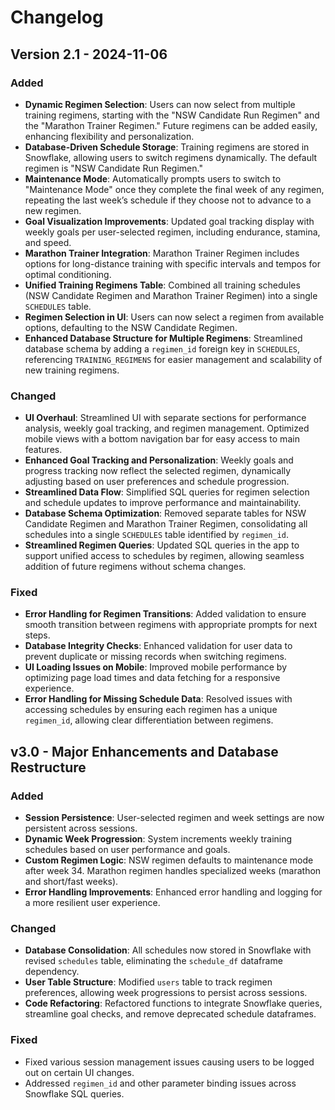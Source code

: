 # Changelog

## Version 2.1 - 2024-11-06

### Added
- **Dynamic Regimen Selection**: Users can now select from multiple training regimens, starting with the "NSW Candidate Run Regimen" and the "Marathon Trainer Regimen." Future regimens can be added easily, enhancing flexibility and personalization.
- **Database-Driven Schedule Storage**: Training regimens are stored in Snowflake, allowing users to switch regimens dynamically. The default regimen is "NSW Candidate Run Regimen."
- **Maintenance Mode**: Automatically prompts users to switch to "Maintenance Mode" once they complete the final week of any regimen, repeating the last week’s schedule if they choose not to advance to a new regimen.
- **Goal Visualization Improvements**: Updated goal tracking display with weekly goals per user-selected regimen, including endurance, stamina, and speed.
- **Marathon Trainer Integration**: Marathon Trainer Regimen includes options for long-distance training with specific intervals and tempos for optimal conditioning.
- **Unified Training Regimens Table**: Combined all training schedules (NSW Candidate Regimen and Marathon Trainer Regimen) into a single `SCHEDULES` table.
- **Regimen Selection in UI**: Users can now select a regimen from available options, defaulting to the NSW Candidate Regimen.
- **Enhanced Database Structure for Multiple Regimens**: Streamlined database schema by adding a `regimen_id` foreign key in `SCHEDULES`, referencing `TRAINING_REGIMENS` for easier management and scalability of new training regimens.


### Changed
- **UI Overhaul**: Streamlined UI with separate sections for performance analysis, weekly goal tracking, and regimen management. Optimized mobile views with a bottom navigation bar for easy access to main features.
- **Enhanced Goal Tracking and Personalization**: Weekly goals and progress tracking now reflect the selected regimen, dynamically adjusting based on user preferences and schedule progression.
- **Streamlined Data Flow**: Simplified SQL queries for regimen selection and schedule updates to improve performance and maintainability.
- **Database Schema Optimization**: Removed separate tables for NSW Candidate Regimen and Marathon Trainer Regimen, consolidating all schedules into a single `SCHEDULES` table identified by `regimen_id`.
- **Streamlined Regimen Queries**: Updated SQL queries in the app to support unified access to schedules by regimen, allowing seamless addition of future regimens without schema changes.


### Fixed
- **Error Handling for Regimen Transitions**: Added validation to ensure smooth transition between regimens with appropriate prompts for next steps.
- **Database Integrity Checks**: Enhanced validation for user data to prevent duplicate or missing records when switching regimens.
- **UI Loading Issues on Mobile**: Improved mobile performance by optimizing page load times and data fetching for a responsive experience.
- **Error Handling for Missing Schedule Data**: Resolved issues with accessing schedules by ensuring each regimen has a unique `regimen_id`, allowing clear differentiation between regimens.

## v3.0 - Major Enhancements and Database Restructure

### Added
- **Session Persistence**: User-selected regimen and week settings are now persistent across sessions.
- **Dynamic Week Progression**: System increments weekly training schedules based on user performance and goals.
- **Custom Regimen Logic**: NSW regimen defaults to maintenance mode after week 34. Marathon regimen handles specialized weeks (marathon and short/fast weeks).
- **Error Handling Improvements**: Enhanced error handling and logging for a more resilient user experience.

### Changed
- **Database Consolidation**: All schedules now stored in Snowflake with revised `schedules` table, eliminating the `schedule_df` dataframe dependency.
- **User Table Structure**: Modified `users` table to track regimen preferences, allowing week progressions to persist across sessions.
- **Code Refactoring**: Refactored functions to integrate Snowflake queries, streamline goal checks, and remove deprecated schedule dataframes.

### Fixed
- Fixed various session management issues causing users to be logged out on certain UI changes.
- Addressed `regimen_id` and other parameter binding issues across Snowflake SQL queries.
